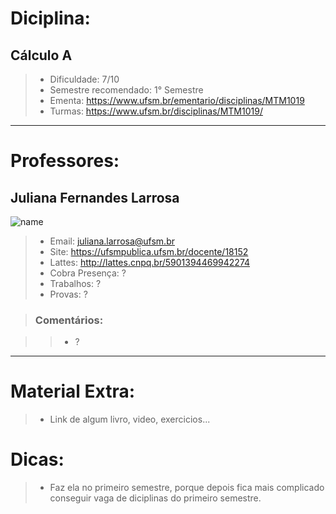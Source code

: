 # Diciplina:
## **Cálculo A**

> - Dificuldade: 7/10
> - Semestre recomendado: 1° Semestre
> - Ementa: https://www.ufsm.br/ementario/disciplinas/MTM1019
> - Turmas: https://www.ufsm.br/disciplinas/MTM1019/
---

# Professores:
## **Juliana Fernandes Larrosa**
![name](https://i.stack.imgur.com/frlIf.png, "Foto do professor")

> - Email: juliana.larrosa@ufsm.br
> - Site: https://ufsmpublica.ufsm.br/docente/18152
> - Lattes: http://lattes.cnpq.br/5901394469942274
> - Cobra Presença: ?
> - Trabalhos: ?
> - Provas: ?

> ### Comentários:

>> - ?
---

# Material Extra:
> - Link de algum livro, video, exercicios...

# Dicas:
> - Faz ela no primeiro semestre, porque depois fica mais complicado conseguir vaga de diciplinas do primeiro semestre.
